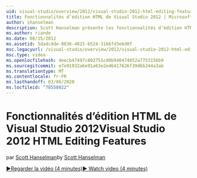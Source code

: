 ```yaml
---
uid: visual-studio/overview/2012/visual-studio-2012-html-editing-features
title: Fonctionnalités d’édition HTML de Visual Studio 2012 | Microsoft Docs
author: shanselman
description: Scott Hanselman présente les fonctionnalités d’édition HTML dans Visual Studio 2012.
ms.author: riande
ms.date: 08/15/2012
ms.assetid: 5da4c4de-0836-4815-b524-3166fd3e6d0f
msc.legacyurl: /visual-studio/overview/2012/visual-studio-2012-html-editing-features
msc.type: video
ms.openlocfilehash: deecb47497c802751cd0b940474052a7753156b9
ms.sourcegitcommit: e7e91932a6e91a63e2e46417626f39d6b244a3ab
ms.translationtype: MT
ms.contentlocale: fr-FR
ms.lasthandoff: 03/06/2020
ms.locfileid: "78558022"
---
```

# <a name="visual-studio-2012-html-editing-features"></a><span data-ttu-id="2d7fc-103">Fonctionnalités d’édition HTML de Visual Studio 2012</span><span class="sxs-lookup"><span data-stu-id="2d7fc-103">Visual Studio 2012 HTML Editing Features</span></span>

<span data-ttu-id="2d7fc-104">par [Scott Hanselman](https://github.com/shanselman)</span><span class="sxs-lookup"><span data-stu-id="2d7fc-104">by [Scott Hanselman](https://github.com/shanselman)</span></span>

[<span data-ttu-id="2d7fc-105">&#9654;Regarder la vidéo (4 minutes)</span><span class="sxs-lookup"><span data-stu-id="2d7fc-105">&#9654; Watch video (4 minutes)</span></span>](https://channel9.msdn.com/Blogs/ASP-NET-Site-Videos/visual-studio-2012-html-editing-features)
